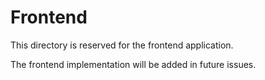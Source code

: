 # Frontend

This directory is reserved for the frontend application.

The frontend implementation will be added in future issues.